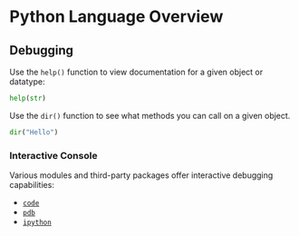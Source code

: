 # Python Language Overview

## Debugging

Use the `help()` function to view documentation for a given object or datatype:

```py
help(str)
```


Use the `dir()` function to see what methods you can call on a given object.

```py
dir("Hello")
```

### Interactive Console

Various modules and third-party packages offer interactive debugging capabilities:

  + [`code`](modules/code.md)
  + [`pdb`](modules/pdb.md)
  + [`ipython`](packages/ipython.md)
